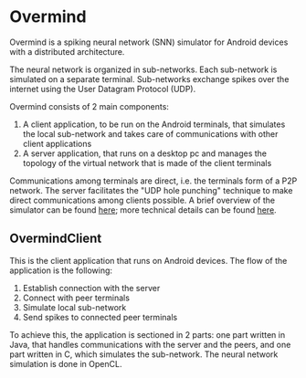 <h1>Overmind</h1>

Overmind is a spiking neural network (SNN) simulator for Android devices with a distributed architecture. 

The neural network is organized in sub-networks. Each sub-network is simulated on a separate terminal. Sub-networks exchange spikes over the internet using the User Datagram Protocol (UDP).

Overmind consists of 2 main components: 
  1) A client application, to be run on the Android terminals, that simulates the local sub-network and takes care of communications with other client applications
  2) A server application, that runs on a desktop pc and manages the topology of the virtual network that is made of the client terminals 
  
Communications among terminals are direct, i.e. the terminals form of a P2P network. The server facilitates the "UDP hole punching" technique to make direct communications among clients possible. A brief overview of the simulator can be found <a href="https://drive.google.com/file/d/1HXEZPquvL074W5A8zCYezKZsSuZJRPBV/view?usp=sharing">here</a>; more technical details can be found <a href="https://drive.google.com/file/d/1mpvIt8U_E-32HUVETb6icVovcQidOv6U/view?usp=sharing">here</a>.

<h2>OvermindClient</h2>

This is the client application that runs on Android devices. The flow of the application is the following:
  1) Establish connection with the server
  2) Connect with peer terminals
  3) Simulate local sub-network
  4) Send spikes to connected peer terminals
  
To achieve this, the application is sectioned in 2 parts: one part written in Java, that handles communications with the server and the peers, and one part written in C, which simulates the sub-network. The neural network simulation is done in OpenCL. 
